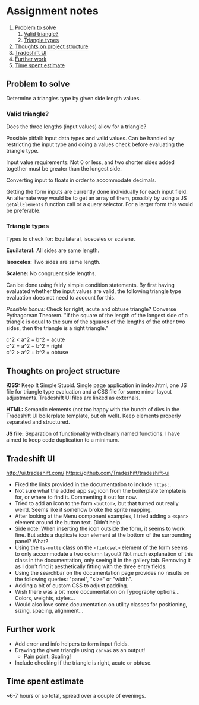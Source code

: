 # Assignment notes

1. [Problem to solve](#problem-to-solve)
   1. [Valid triangle?](#valid-triangle?)
   1. [Triangle types](#triangle-types)
1. [Thoughts on project structure](#thoughts-on-project-structure)
1. [Tradeshift UI](#tradeshift-ui)
1. [Further work](#further-work)
1. [Time spent estimate](#time-spent-estimate)

## Problem to solve

Determine a triangles type by given side length values.


### Valid triangle?

Does the three lengths (input values) allow for a triangle?

Possible pitfall: Input data types and valid values. Can be handled by
restricting the input type and doing a values check before evaluating the
triangle type.

Input value requirements: Not 0 or less, and two shorter sides added together
must be greater than the longest side.

Converting input to floats in order to accommodate decimals.

Getting the form inputs are currently done individually for each input field. An
alternate way would be to get an array of them, possibly by using a JS
`getAllElements` function call or a query selector. For a larger form this would
be preferable.


### Triangle types

Types to check for: Equilateral, isosceles or scalene.

**Equilateral:** All sides are same length.

**Isosceles:** Two sides are same length.

**Scalene:** No congruent side lengths.

Can be done using fairly simple condition statements. By first having evaluated
whether the input values are valid, the following triangle type evaluation does
not need to account for this.

*Possible bonus:* Check for right, acute and obtuse triangle? Converse Pythagorean
Theorem. "If the square of the length of the longest side of a triangle is equal
to the sum of the squares of the lengths of the other two sides, then the
triangle is a right triangle."

c^2 < a^2 + b^2 = acute  
c^2 = a^2 + b^2 = right  
c^2 > a^2 + b^2 = obtuse


## Thoughts on project structure

**KISS:** Keep It Simple Stupid. Single page application in index.html, one JS file
for triangle type evaluation and a CSS file for some minor layout adjustments.
Tradeshift UI files are linked as externals.

**HTML:** Semantic elements (not too happy with the bunch of divs in the Tradeshift
UI boilerplate template, but oh well). Keep elements properly separated and
structured.

**JS file:** Separation of functionality with clearly named functions. I have aimed
to keep code duplication to a minimum.


## Tradeshift UI

http://ui.tradeshift.com/
https://github.com/Tradeshift/tradeshift-ui

- Fixed the links provided in the documentation to include `https:`.
- Not sure what the added app svg icon from the boilerplate template is for, or where to find it. Commenting it out for now.
- Tried to add an icon to the form `<button>`, but that turned out really weird. Seems like it somehow broke the sprite mapping.
- After looking at the Menu component examples, I tried adding a `<span>` element around the button text. Didn't help.
- Side note: When inserting the icon outside the form, it seems to work fine. But adds a duplicate icon element at the bottom of the surrounding panel? What?
- Using the `ts-multi` class on the `<fieldset>` element of the form seems to only accommodate a two column layout? Not much explanation of this class in the documentation, only seeing it in the gallery tab. Removing it as I don't find it aesthetically fitting with the three entry fields.
- Using the searchbar on the documentation page provides no results on the following queries: "panel", "size" or "width".
- Adding a bit of custom CSS to adjust padding.
- Wish there was a bit more documentation on Typography options... Colors, weights, styles...
- Would also love some documentation on utility classes for positioning, sizing, spacing, alignment...


## Further work

- Add error and info helpers to form input fields.
- Drawing the given triangle using `canvas` as an output!
  - Pain point: Scaling!
- Include checking if the triangle is right, acute or obtuse.


## Time spent estimate

~6-7 hours or so total, spread over a couple of evenings.
